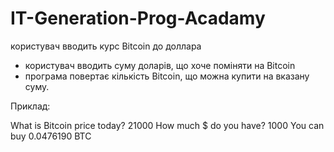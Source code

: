 # IT-Generation-Prog-Acadamy
 користувач вводить курс Bitcoin до доллара
- користувач вводить суму доларів, що хоче поміняти на Bitcoin
- програма повертає кількість Bitcoin, що можна купити на вказану суму.

Приклад:

What is Bitcoin price today?
21000
How much $ do you have?
1000
You can buy 0.0476190 BTC
